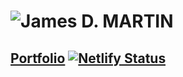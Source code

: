 # ![J](https://james-martin.dev/assets/static/favicon.cbda223.2ef9e5c5f4f61994befbb9ae9723b4ae.png)ames D. MARTIN

## [Portfolio](https://james-martin.dev) [![Netlify Status](https://api.netlify.com/api/v1/badges/7a62fd9e-69c8-4d91-a0f1-e743485e0b85/deploy-status)](https://app.netlify.com/sites/dorkside-web/deploys)
